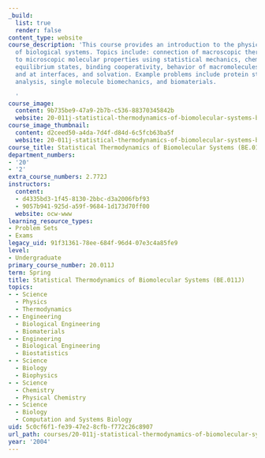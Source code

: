 ```yaml
---
_build:
  list: true
  render: false
content_type: website
course_description: 'This course provides an introduction to the physical chemistry
  of biological systems. Topics include: connection of macroscopic thermodynamic properties
  to microscopic molecular properties using statistical mechanics, chemical potentials,
  equilibrium states, binding cooperativity, behavior of macromolecules in solution
  and at interfaces, and solvation. Example problems include protein structure, genomic
  analysis, single molecule biomechanics, and biomaterials.

  '
course_image:
  content: 9b735be9-47a9-2b7b-c536-88370345842b
  website: 20-011j-statistical-thermodynamics-of-biomolecular-systems-be-011j-spring-2004
course_image_thumbnail:
  content: d2ceed50-a4da-7d4f-d84d-6c5fcb63ba5f
  website: 20-011j-statistical-thermodynamics-of-biomolecular-systems-be-011j-spring-2004
course_title: Statistical Thermodynamics of Biomolecular Systems (BE.011J)
department_numbers:
- '20'
- '2'
extra_course_numbers: 2.772J
instructors:
  content:
  - d4335bd3-1f45-8130-2bbc-d3a2006fbf93
  - 9057b941-925d-a59f-9684-1d173d70ff00
  website: ocw-www
learning_resource_types:
- Problem Sets
- Exams
legacy_uid: 91f31361-78ee-684f-96d4-07e3c4a85fe9
level:
- Undergraduate
primary_course_number: 20.011J
term: Spring
title: Statistical Thermodynamics of Biomolecular Systems (BE.011J)
topics:
- - Science
  - Physics
  - Thermodynamics
- - Engineering
  - Biological Engineering
  - Biomaterials
- - Engineering
  - Biological Engineering
  - Biostatistics
- - Science
  - Biology
  - Biophysics
- - Science
  - Chemistry
  - Physical Chemistry
- - Science
  - Biology
  - Computation and Systems Biology
uid: 5c0cf6f1-fe39-47e2-8cfb-f772c26c8907
url_path: courses/20-011j-statistical-thermodynamics-of-biomolecular-systems-be-011j-spring-2004
year: '2004'
---
```

